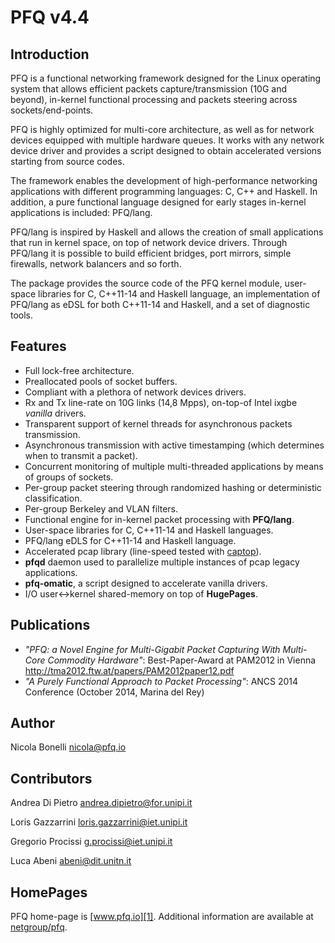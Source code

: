 PFQ v4.4 
========

Introduction
------------

PFQ is a functional networking framework designed for the Linux operating system 
that allows efficient packets capture/transmission (10G and beyond), in-kernel 
functional processing and packets steering across sockets/end-points.

PFQ is highly optimized for multi-core architecture, as well as for network devices 
equipped with multiple hardware queues. It works with any network device driver and 
provides a script designed to obtain accelerated versions starting from source 
codes.

The framework enables the development of high-performance networking applications with 
different programming languages: C, C++ and Haskell. In addition, a pure functional 
language designed for early stages in-kernel applications is included: PFQ/lang.

PFQ/lang is inspired by Haskell and allows the creation of small applications that run in 
kernel space, on top of network device drivers. Through PFQ/lang it is possible to build
efficient bridges, port mirrors, simple firewalls, network balancers and so forth.

The package provides the source code of the PFQ kernel module, user-space libraries for C, 
C++11-14 and Haskell language, an implementation of PFQ/lang as eDSL for both  C++11-14 and 
Haskell, and a set of diagnostic tools.

Features
--------

* Full lock-free architecture.
* Preallocated pools of socket buffers.
* Compliant with a plethora of network devices drivers.
* Rx and Tx line-rate on 10G links (14,8 Mpps), on-top-of Intel ixgbe _vanilla_ drivers.
* Transparent support of kernel threads for asynchronous packets transmission.
* Asynchronous transmission with active timestamping (which determines when to transmit a packet).
* Concurrent monitoring of multiple multi-threaded applications by means of groups of sockets.
* Per-group packet steering through randomized hashing or deterministic classification.
* Per-group Berkeley and VLAN filters.
* Functional engine for in-kernel packet processing with **PFQ/lang**.
* User-space libraries for C, C++11-14 and Haskell languages.
* PFQ/lang eDLS for C++11-14 and Haskell language.
* Accelerated pcap library (line-speed tested with [captop][3]).
* **pfqd** daemon used to parallelize multiple instances of pcap legacy applications.
* **pfq-omatic**, a script designed to accelerate vanilla drivers.
* I/O user<->kernel shared-memory on top of **HugePages**.

Publications
------------

* _"PFQ: a Novel Engine for Multi-Gigabit Packet Capturing With Multi-Core Commodity Hardware"_: Best-Paper-Award at PAM2012 in Vienna http://tma2012.ftw.at/papers/PAM2012paper12.pdf
* _"A Purely Functional Approach to Packet Processing"_: ANCS 2014 Conference (October 2014, Marina del Rey) 

Author
------

Nicola Bonelli <nicola@pfq.io>  

Contributors
------------

Andrea Di Pietro <andrea.dipietro@for.unipi.it>  

Loris Gazzarrini <loris.gazzarrini@iet.unipi.it>  

Gregorio Procissi <g.procissi@iet.unipi.it>

Luca Abeni <abeni@dit.unitn.it>


HomePages
---------

PFQ home-page is [www.pfq.io][1]. Additional information are available at [netgroup/pfq][2].


[1]: http://www.pfq.io
[2]: http://netgroup.iet.unipi.it/software/pfq/
[3]: https://github.com/awgn/captop
